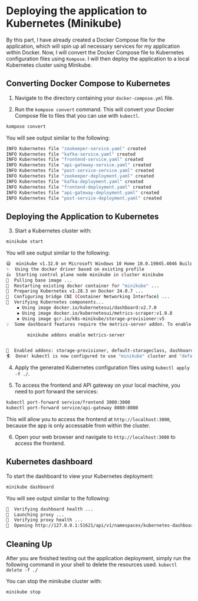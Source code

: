 # Deploying the application to Kubernetes (Minikube)

By this part, I have already created a Docker Compose file for the application, which will spin up all necessary services for my application within Docker. Now, I will convert the Docker Compose file to Kubernetes configuration files using `Kompose`.
I will then deploy the application to a local Kubernetes cluster using Minikube.

## Converting Docker Compose to Kubernetes

1. Navigate to the directory containing your `docker-compose.yml` file.

2. Run the `kompose convert` command. This will convert your Docker Compose file to files that you can use with `kubectl`.

```bash
kompose convert
```

You will see output similar to the following:
```bash
INFO Kubernetes file "zookeeper-service.yaml" created 
INFO Kubernetes file "kafka-service.yaml" created 
INFO Kubernetes file "frontend-service.yaml" created 
INFO Kubernetes file "api-gateway-service.yaml" created 
INFO Kubernetes file "post-service-service.yaml" created 
INFO Kubernetes file "zookeeper-deployment.yaml" created 
INFO Kubernetes file "kafka-deployment.yaml" created 
INFO Kubernetes file "frontend-deployment.yaml" created 
INFO Kubernetes file "api-gateway-deployment.yaml" created 
INFO Kubernetes file "post-service-deployment.yaml" created
```

## Deploying the Application to Kubernetes

3. Start a Kubernetes cluster with:
```Bash
minikube start
```

You will see output similar to the following:
```Bash
😄  minikube v1.32.0 on Microsoft Windows 10 Home 10.0.19045.4046 Build 19045.4046
✨  Using the docker driver based on existing profile
👍  Starting control plane node minikube in cluster minikube
🚜  Pulling base image ...
🔄  Restarting existing docker container for "minikube" ...
🐳  Preparing Kubernetes v1.28.3 on Docker 24.0.7 ...
🔗  Configuring bridge CNI (Container Networking Interface) ...
🔎  Verifying Kubernetes components...
    ▪ Using image docker.io/kubernetesui/dashboard:v2.7.0
    ▪ Using image docker.io/kubernetesui/metrics-scraper:v1.0.8
    ▪ Using image gcr.io/k8s-minikube/storage-provisioner:v5
💡  Some dashboard features require the metrics-server addon. To enable all features please run:

        minikube addons enable metrics-server


🌟  Enabled addons: storage-provisioner, default-storageclass, dashboard
🏄  Done! kubectl is now configured to use "minikube" cluster and "default" namespace by default
```

4. Apply the generated Kubernetes configuration files using `kubectl apply -f ./`.

5. To access the frontend and API gateway on your local machine, you need to port forward the services:

```bash
kubectl port-forward service/frontend 3000:3000
kubectl port-forward service/api-gateway 8080:8080
```
This will allow you to access the frontend at `http://localhost:3000`, because the app is only accessable from within the cluster.

6. Open your web browser and navigate to `http://localhost:3000` to access the frontend.

## Kubernetes dashboard

To start the dashboard to view your Kubernetes deployment:

```Bash
minikube dashboard
```

You will see output similar to the following:

```Bash
🤔  Verifying dashboard health ...
🚀  Launching proxy ...
🤔  Verifying proxy health ...
🎉  Opening http://127.0.0.1:51621/api/v1/namespaces/kubernetes-dashboard/services/http:kubernetes-dashboard:/proxy/ in your default browser...
```

## Cleaning Up
After you are finished testing out the application deployment, simply run the following command in your shell to delete the resources used.
`kubectl delete -f ./`

You can stop the minikube cluster with:
```Bash
minikube stop
```